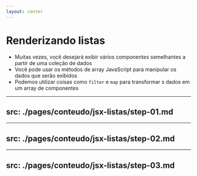 ```yaml
---
layout: center
---
```


# Renderizando listas

- Muitas vezes, você desejará exibir vários componentes semelhantes a partir de uma coleção de dados
- Você pode usar os métodos de array JavaScript para manipular os dados que serão exibidos
- Podemos utilizar coisas como `filter` e `map` para transformar s dados em um array de componentes

---
src: ./pages/conteudo/jsx-listas/step-01.md
---

---
src: ./pages/conteudo/jsx-listas/step-02.md
---

---
src: ./pages/conteudo/jsx-listas/step-03.md
---